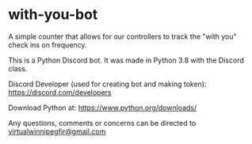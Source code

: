 # with-you-bot
A simple counter that allows for our controllers to track the "with you" check ins on frequency.

This is a Python Discord bot. It was made in Python 3.8 with the Discord class.

Discord Developer (used for creating bot and making token): https://discord.com/developers

Download Python at: https://www.python.org/downloads/

Any questions, comments or concerns can be directed to virtualwinnipegfir@gmail.com
